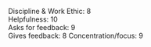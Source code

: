 Discipline & Work Ethic:    8	
Helpfulness:                10		
Asks for feedback:			9		
Gives feedback:				8
Concentration/focus:        9